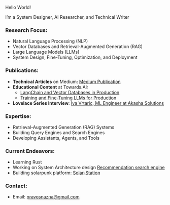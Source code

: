 Hello World! 

I’m a System Designer, AI Researcher, and Technical Writer
### Research Focus:
- Natural Language Processing (NLP)
- Vector Databases and Retrieval-Augmented Generation (RAG)
- Large Language Models (LLMs)
- System Design, Fine-Tuning, Optimization, and Deployment

### Publications:
- **Technical Articles** on Medium: [Medium Publication](https://medium.com/@ivavrtaric)
- **Educational Content** at Towards.AI:
  - [LangChain and Vector Databases in Production](https://learn.activeloop.ai/courses/langchain)
  - [Training and Fine-Tuning LLMs for Production](https://learn.activeloop.ai/courses/llms)
- **Lovelace Series Interview**: [Iva Vrtaric, ML Engineer at Akasha Solutions](https://www.lovelaceseries.com/post/iva-vrtaric-ml-engineer-akasha-solutions)

### Expertise:
- Retrieval-Augmented Generation (RAG) Systems
- Building Query Engines and Search Engines
- Developing Assistants, Agents, and Tools

### Current Endeavors:
- Learning Rust
- Working on System Architecture design [Recommendation search engine](https://get-out.info)
- Building solarpunk platform: [Solar-Station](https://solar-terminal.glitch.me)

### Contact:
- Email: [pravosnazna@gmail.com](mailto:pravosnazna@gmail.com)
